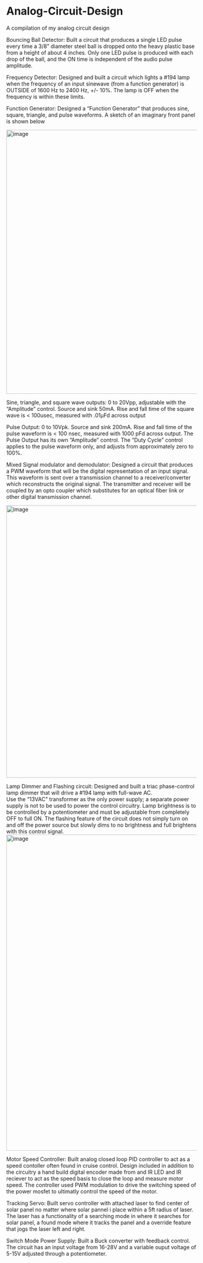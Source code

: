 # Analog-Circuit-Design
A compilation of my analog circuit design

Bouncing Ball Detector: Built a circuit that produces a single LED pulse every time a 3/8” 
diameter steel ball is dropped onto the heavy plastic base from a height of about 4 inches. Only one LED 
pulse is produced with each drop of the  ball, and the ON time is independent of the audio 
pulse amplitude.

Frequency Detector: Designed and built a circuit which lights a #194 lamp when the frequency of an input sinewave 
(from a function generator) is OUTSIDE of 1600 Hz to 2400 Hz, +/- 10%.  The lamp is OFF when the 
frequency is within these limits.

Function Generator: Designed a “Function Generator” that produces sine, square, triangle, and pulse waveforms.  A sketch of 
an imaginary front panel is shown below

<img width="696" alt="image" src="https://user-images.githubusercontent.com/100106103/176330531-3770ffd9-e5bc-459b-a035-b7e4bf64ce70.png">

Sine, triangle, and square wave outputs: 0 to 20Vpp, adjustable with the “Amplitude” control.  Source and sink 
50mA.  Rise and fall time of the square wave is < 100usec, measured with .01μFd across output

Pulse Output:  0 to 10Vpk.  Source and sink 200mA.  Rise and fall time of the pulse waveform is < 100 
nsec,  measured  with  1000  pFd  across  output.  The Pulse Output has its own “Amplitude” control.  The “Duty 
Cycle” control applies to the pulse waveform only, and adjusts from approximately zero to 100%. 

Mixed Signal modulator and demodulator: Designed a circuit that produces a PWM waveform that will be the digital representation of an input 
signal. This waveform is sent over a transmission channel to a receiver/converter which reconstructs the original signal.
The transmitter and receiver will be coupled by an opto coupler which substitutes for an optical fiber link or other digital transmission channel. 

<img width="718" alt="image" src="https://user-images.githubusercontent.com/100106103/176565000-a7e02cd5-05c3-4c59-b868-302c326bd116.png">

Lamp Dimmer and Flashing circuit: Designed and built a triac phase-control lamp dimmer that will drive a #194 lamp with full-wave AC.  
Use the “13VAC” transformer as the only power supply; a separate power supply is not to be used to 
power  the  control  circuitry. Lamp  brightness  is  to  be  controlled  by  a  potentiometer  and  must  be 
adjustable  from  completely  OFF  to  full  ON. The flashing feature of the circuit does not simply turn on and off the power source but slowly dims to no brightness and full brightens with this control signal.
<img width="833" alt="image" src="https://user-images.githubusercontent.com/100106103/176565368-e08072bd-5a7a-4ca6-b50d-ab6fb380af69.png">

Motor Speed Controller: Built analog closed loop PID controller to act as a speed contoller often found in cruise control. Design included in addition to the circuitry a hand build digital encoder made from and IR LED and IR reciever to act as the speed basis to close the loop and measure motor speed.  The controller used PWM modulation to drive the switching speed of the power mosfet to ultimatly control the speed of the motor.

Tracking Servo: Built servo controller with attached laser to find center of solar panel no matter where solar pannel i place within a 5ft radius of laser. The laser has a functionality of a searching mode in where it searches for solar panel, a found mode where it tracks the panel and a override feature that jogs the laser left and right. 

Switch Mode Power Supply: Built a Buck converter with feedback control. The circuit has an input voltage from 16-28V and a variable ouput voltage of 5-15V adjusted through a potentiometer. 

